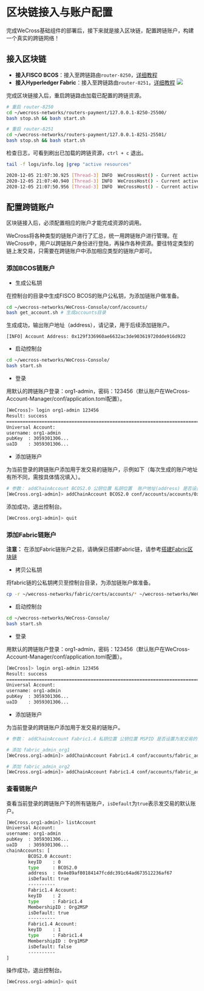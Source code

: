 # 区块链接入与账户配置

完成WeCross基础组件的部署后，接下来就是接入区块链，配置跨链账户，构建一个真实的跨链网络！

## 接入区块链

- **接入FISCO BCOS**：接入至跨链路由`router-8250`，[详细教程](../../stubs/bcos.html)
- **接入Hyperledger Fabric**：接入至跨链路由`router-8251`，[详细教程](../../stubs/fabric.html)
![](../../images/tutorial/demo.png)

完成区块链接入后，重启跨链路由加载已配置的跨链资源。

```bash
# 重启 router-8250
cd ~/wecross-networks/routers-payment/127.0.0.1-8250-25500/
bash stop.sh && bash start.sh 

# 重启 router-8251
cd ~/wecross-networks/routers-payment/127.0.0.1-8251-25501/
bash stop.sh && bash start.sh 
```

检查日志，可看到刷出已加载的跨链资源，`ctrl + c` 退出。

``` bash
tail -f logs/info.log |grep "active resources"

2020-12-05 21:07:30.925 [Thread-3] INFO  WeCrossHost() - Current active resources: payment.bcos.WeCrossProxy(local), payment.bcos.WeCrossHub(local)
2020-12-05 21:07:40.940 [Thread-3] INFO  WeCrossHost() - Current active resources: payment.bcos.WeCrossProxy(local), payment.bcos.WeCrossHub(local)
2020-12-05 21:07:50.956 [Thread-3] INFO  WeCrossHost() - Current active resources: payment.bcos.WeCrossProxy(local), payment.bcos.WeCrossHub(local)
```

## 配置跨链账户

区块链接入后，必须配置相应的账户才能完成资源的调用。

WeCross将各种类型的链账户进行了汇总，统一用跨链账户进行管理。在WeCross中，用户以跨链账户身份进行登陆，再操作各种资源。要往特定类型的链上发交易，只需要在跨链账户中添加相应类型的链账户即可。

### 添加BCOS链账户

- 生成公私钥

在控制台的目录中生成FISCO BCOS的账户公私钥，为添加链账户做准备。

``` bash
cd ~/wecross-networks/WeCross-Console/conf/accounts/
bash get_account.sh # 生成accounts目录
```

生成成功，输出账户地址（address），请记录，用于后续添加链账户。

``` 
[INFO] Account Address: 0x129f336960ae6632ac3de903619720dde916d922
```

- 启动控制台

``` bash
cd ~/wecross-networks/WeCross-Console/
bash start.sh
```

- 登录

用默认的跨链账户登录：org1-admin，密码：123456（默认账户在WeCross-Account-Manager/conf/application.toml配置）。

``` bash
[WeCross]> login org1-admin 123456
Result: success
=============================================================================================
Universal Account:
username: org1-admin
pubKey  : 3059301306...
uaID    : 3059301306...
```

- 添加链账户

为当前登录的跨链账户添加用于发交易的链账户，示例如下（每次生成的账户地址有所不同，需按具体情况填入）。

``` bash
# 参数： addChainAccount BCOS2.0 公钥位置 私钥位置  账户地址(address) 是否设置为发交易的默认链账户  如果为国密链则第一个参数为 GM_BCOS2.0
[WeCross.org1-admin]> addChainAccount BCOS2.0 conf/accounts/accounts/0x4e89af80184147fcddc391c64ad673512236af67.pem.pub conf/accounts/accounts/0x4e89af80184147fcddc391c64ad673512236af67.pem 0x4e89af80184147fcddc391c64ad673512236af67 true
```

添加成功，退出控制台。

``` bash
[WeCross.org1-admin]> quit
```

### 添加Fabric链账户

**注意：** 在添加Fabric链账户之前，请确保已搭建Fabric链，请参考[搭建Fabric区块链](../../stubs/fabric.html#id1)

- 拷贝公私钥

将fabric链的公私钥拷贝至控制台目录，为添加链账户做准备。

``` bash
cp -r ~/wecross-networks/fabric/certs/accounts/* ~/wecross-networks/WeCross-Console/conf/accounts/
```

- 启动控制台

``` bash
cd ~/wecross-networks/WeCross-Console/
bash start.sh
```

- 登录

用默认的跨链账户登录：org1-admin，密码：123456（默认账户在WeCross-Account-Manager/conf/application.toml配置）。

``` bash
[WeCross]> login org1-admin 123456
Result: success
=============================================================================================
Universal Account:
username: org1-admin
pubKey  : 3059301306...
uaID    : 3059301306...
```

- 添加链账户

为当前登录的跨链账户添加用于发交易的链账户。

``` bash
# 参数： addChainAccount Fabric1.4 私钥位置 公钥位置 MSPID 是否设置为发交易的默认链账户

# 添加 fabric_admin_org1
[WeCross.org1-admin]> addChainAccount Fabric1.4 conf/accounts/fabric_admin_org1/account.crt conf/accounts/fabric_admin_org1/account.key Org1MSP true 

# 添加 fabric_admin_org2
[WeCross.org1-admin]> addChainAccount Fabric1.4 conf/accounts/fabric_admin_org2/account.crt conf/accounts/fabric_admin_org2/account.key Org2MSP true
```

### 查看链账户

查看当前登录的跨链账户下的所有链账户，`isDefault`为`true`表示发交易的默认账户。

``` bash
[WeCross.org1-admin]> listAccount
Universal Account:
username: org1-admin
pubKey  : 3059301306...
uaID    : 3059301306...
chainAccounts: [
        BCOS2.0 Account:
        keyID    : 0
        type     : BCOS2.0
        address  : 0x4e89af80184147fcddc391c64ad673512236af67
        isDefault: true
        ----------
        Fabric1.4 Account:
        keyID    : 2
        type     : Fabric1.4
        MembershipID : Org2MSP
        isDefault: true
        ----------
        Fabric1.4 Account:
        keyID    : 1
        type     : Fabric1.4
        MembershipID : Org1MSP
        isDefault: false
        ----------
]
```

操作成功，退出控制台。

``` bash
[WeCross.org1-admin]> quit
```
